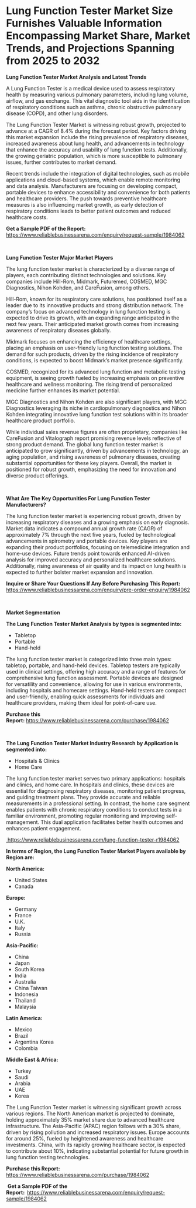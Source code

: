 <p><h1>Lung Function Tester Market Size Furnishes Valuable Information Encompassing Market Share, Market Trends, and Projections Spanning from 2025 to 2032</h1></p><p><strong>Lung Function Tester Market Analysis and Latest Trends</strong></p>
<p><p>A Lung Function Tester is a medical device used to assess respiratory health by measuring various pulmonary parameters, including lung volume, airflow, and gas exchange. This vital diagnostic tool aids in the identification of respiratory conditions such as asthma, chronic obstructive pulmonary disease (COPD), and other lung disorders.</p><p>The Lung Function Tester Market is witnessing robust growth, projected to advance at a CAGR of 8.4% during the forecast period. Key factors driving this market expansion include the rising prevalence of respiratory diseases, increased awareness about lung health, and advancements in technology that enhance the accuracy and usability of lung function tests. Additionally, the growing geriatric population, which is more susceptible to pulmonary issues, further contributes to market demand.</p><p>Recent trends include the integration of digital technologies, such as mobile applications and cloud-based systems, which enable remote monitoring and data analysis. Manufacturers are focusing on developing compact, portable devices to enhance accessibility and convenience for both patients and healthcare providers. The push towards preventive healthcare measures is also influencing market growth, as early detection of respiratory conditions leads to better patient outcomes and reduced healthcare costs.</p></p>
<p><strong>Get a Sample PDF of the Report:&nbsp;</strong> <a href="https://www.reliablebusinessarena.com/enquiry/request-sample/1984062?utm_campaign=2514&utm_medium=2&utm_source=Github&utm_content=ia&utm_term=13042025&utm_id=lung-function-tester">https://www.reliablebusinessarena.com/enquiry/request-sample/1984062</a></p>
<p>&nbsp;</p>
<p><strong>Lung Function Tester Major Market Players</strong></p>
<p><p>The lung function tester market is characterized by a diverse range of players, each contributing distinct technologies and solutions. Key companies include Hill-Rom, Midmark, Futuremed, COSMED, MGC Diagnostics, Nihon Kohden, and CareFusion, among others.</p><p>Hill-Rom, known for its respiratory care solutions, has positioned itself as a leader due to its innovative products and strong distribution network. The company’s focus on advanced technology in lung function testing is expected to drive its growth, with an expanding range anticipated in the next few years. Their anticipated market growth comes from increasing awareness of respiratory diseases globally.</p><p>Midmark focuses on enhancing the efficiency of healthcare settings, placing an emphasis on user-friendly lung function testing solutions. The demand for such products, driven by the rising incidence of respiratory conditions, is expected to boost Midmark’s market presence significantly.</p><p>COSMED, recognized for its advanced lung function and metabolic testing equipment, is seeing growth fueled by increasing emphasis on preventive healthcare and wellness monitoring. The rising trend of personalized medicine further enhances its market potential.</p><p>MGC Diagnostics and Nihon Kohden are also significant players, with MGC Diagnostics leveraging its niche in cardiopulmonary diagnostics and Nihon Kohden integrating innovative lung function test solutions within its broader healthcare product portfolio.</p><p>While individual sales revenue figures are often proprietary, companies like CareFusion and Vitalograph report promising revenue levels reflective of strong product demand. The global lung function tester market is anticipated to grow significantly, driven by advancements in technology, an aging population, and rising awareness of pulmonary diseases, creating substantial opportunities for these key players. Overall, the market is positioned for robust growth, emphasizing the need for innovation and diverse product offerings.</p></p>
<p>&nbsp;</p>
<p><strong>What Are The Key Opportunities For Lung Function Tester Manufacturers?</strong></p>
<p><p>The lung function tester market is experiencing robust growth, driven by increasing respiratory diseases and a growing emphasis on early diagnosis. Market data indicates a compound annual growth rate (CAGR) of approximately 7% through the next five years, fueled by technological advancements in spirometry and portable devices. Key players are expanding their product portfolios, focusing on telemedicine integration and home-use devices. Future trends point towards enhanced AI-driven analysis for improved accuracy and personalized healthcare solutions. Additionally, rising awareness of air quality and its impact on lung health is expected to further bolster market expansion and innovation.</p></p>
<p><strong>Inquire or Share Your Questions If Any Before Purchasing This Report:</strong> <a href="https://www.reliablebusinessarena.com/enquiry/pre-order-enquiry/1984062?utm_campaign=2514&utm_medium=2&utm_source=Github&utm_content=ia&utm_term=13042025&utm_id=lung-function-tester">https://www.reliablebusinessarena.com/enquiry/pre-order-enquiry/1984062</a></p>
<p>&nbsp;</p>
<p><strong>Market Segmentation</strong></p>
<p><strong>The Lung Function Tester Market Analysis by types is segmented into:</strong></p>
<p><ul><li>Tabletop</li><li>Portable</li><li>Hand-held</li></ul></p>
<p><p>The lung function tester market is categorized into three main types: tabletop, portable, and hand-held devices. Tabletop testers are typically used in clinical settings, offering high accuracy and a range of features for comprehensive lung function assessment. Portable devices are designed for versatility and convenience, allowing for use in various environments, including hospitals and homecare settings. Hand-held testers are compact and user-friendly, enabling quick assessments for individuals and healthcare providers, making them ideal for point-of-care use.</p></p>
<p><strong>Purchase this Report:&nbsp;</strong><a href="https://www.reliablebusinessarena.com/purchase/1984062?utm_campaign=2514&utm_medium=2&utm_source=Github&utm_content=ia&utm_term=13042025&utm_id=lung-function-tester">https://www.reliablebusinessarena.com/purchase/1984062</a></p>
<p>&nbsp;</p>
<p><strong>The Lung Function Tester Market Industry Research by Application is segmented into:</strong></p>
<p><ul><li>Hospitals & Clinics</li><li>Home Care</li></ul></p>
<p><p>The lung function tester market serves two primary applications: hospitals and clinics, and home care. In hospitals and clinics, these devices are essential for diagnosing respiratory diseases, monitoring patient progress, and guiding treatment plans. They provide accurate and reliable measurements in a professional setting. In contrast, the home care segment enables patients with chronic respiratory conditions to conduct tests in a familiar environment, promoting regular monitoring and improving self-management. This dual application facilitates better health outcomes and enhances patient engagement.</p></p>
<p><a href="https://www.reliablebusinessarena.com/lung-function-tester-r1984062?utm_campaign=2514&utm_medium=2&utm_source=Github&utm_content=ia&utm_term=13042025&utm_id=lung-function-tester">&nbsp;https://www.reliablebusinessarena.com/lung-function-tester-r1984062</a></p>
<p><strong>In terms of Region, the Lung Function Tester Market Players available by Region are:</strong></p>
<p>
    <p> <strong> North America: </strong>
        <ul>
            <li>United States</li>
            <li>Canada</li>
        </ul>
        </p> 
    <p> <strong> Europe: </strong>
        <ul>
            <li>Germany</li>
            <li>France</li>
            <li>U.K.</li>
            <li>Italy</li>
            <li>Russia</li>
        </ul>
        </p> 
    <p> <strong> Asia-Pacific: </strong>
        <ul>
            <li>China</li>
            <li>Japan</li>
            <li>South Korea</li>
            <li>India</li>
            <li>Australia</li>
            <li>China Taiwan</li>
            <li>Indonesia</li>
            <li>Thailand</li>
            <li>Malaysia</li>
        </ul>
        </p> 
    <p> <strong> Latin America: </strong>
        <ul>
            <li>Mexico</li>
            <li>Brazil</li>
            <li>Argentina Korea</li>
            <li>Colombia</li>
        </ul>
        </p> 
    <p> <strong> Middle East & Africa: </strong>
        <ul>
            <li>Turkey</li>
            <li>Saudi</li>
            <li>Arabia</li>
            <li>UAE</li>
            <li>Korea</li>
        </ul>
    </p>
    </p>
<p><p>The Lung Function Tester market is witnessing significant growth across various regions. The North American market is projected to dominate, holding approximately 35% market share due to advanced healthcare infrastructure. The Asia-Pacific (APAC) region follows with a 30% share, driven by rising pollution and increased respiratory issues. Europe accounts for around 25%, fueled by heightened awareness and healthcare investments. China, with its rapidly growing healthcare sector, is expected to contribute about 10%, indicating substantial potential for future growth in lung function testing technologies.</p></p>
<p><strong>Purchase this Report: </strong><a href="https://www.reliablebusinessarena.com/purchase/1984062?utm_campaign=2514&utm_medium=2&utm_source=Github&utm_content=ia&utm_term=13042025&utm_id=lung-function-tester">https://www.reliablebusinessarena.com/purchase/1984062</a></p>
<p>&nbsp;<strong>Get a Sample PDF of the Report:&nbsp;&nbsp;</strong><a href="https://www.reliablebusinessarena.com/enquiry/request-sample/1984062?utm_campaign=2514&utm_medium=2&utm_source=Github&utm_content=ia&utm_term=13042025&utm_id=lung-function-tester">https://www.reliablebusinessarena.com/enquiry/request-sample/1984062</a></p>
<p><strong></strong></p>
<p><p></p><p></p><p></p></p>